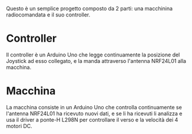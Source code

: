 Questo è un semplice progetto composto da 2 parti: una macchinina radiocomandata e il suo controller.

# Controller
Il controller è un Arduino Uno che legge continuamente la posizione del Joystick ad esso collegato, e la manda attraverso
l'antenna NRF24L01 alla macchina.

# Macchina
La macchina consiste in un Arduino Uno che controlla continuamente se l'antenna NRF24L01 ha ricevuto nuovi dati, e se li ha ricevuti
li analizza e usa il driver a ponte-H L298N per controllare il verso e la velocità dei 4 motori DC.